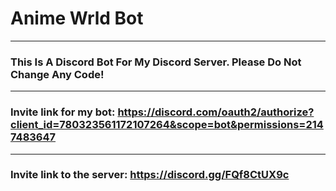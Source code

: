 # Anime Wrld Bot
----------------------------------------------------------------------
### This Is A Discord Bot For My Discord Server. Please Do Not Change Any Code!
----------------------------------------------------------------------
### Invite link for my bot: https://discord.com/oauth2/authorize?client_id=780323561172107264&scope=bot&permissions=2147483647
----------------------------------------------------------------------
### Invite link to the server: https://discord.gg/FQf8CtUX9c